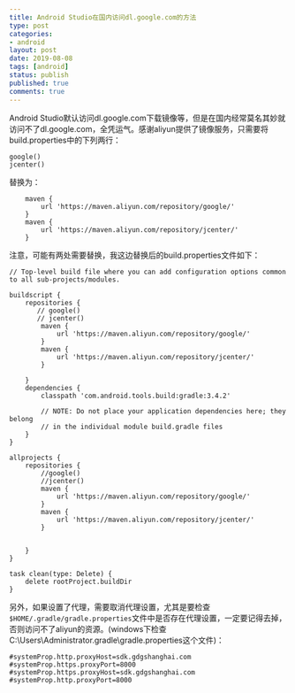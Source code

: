 ```yaml
---
title: Android Studio在国内访问dl.google.com的方法
type: post
categories:
- android
layout: post
date: 2019-08-08
tags: [android]
status: publish
published: true
comments: true
---
```


Android Studio默认访问dl.google.com下载镜像等，但是在国内经常莫名其妙就访问不了dl.google.com，全凭运气。感谢aliyun提供了镜像服务，只需要将build.properties中的下列两行：

```
google()
jcenter()
```

替换为：

```
    maven {
        url 'https://maven.aliyun.com/repository/google/'
    }
    maven {
        url 'https://maven.aliyun.com/repository/jcenter/'
    }
```

注意，可能有两处需要替换，我这边替换后的build.properties文件如下：

```properties
// Top-level build file where you can add configuration options common to all sub-projects/modules.

buildscript {
    repositories {
       // google()
       // jcenter()
        maven {
            url 'https://maven.aliyun.com/repository/google/'
        }
        maven {
            url 'https://maven.aliyun.com/repository/jcenter/'
        }
        
    }
    dependencies {
        classpath 'com.android.tools.build:gradle:3.4.2'
        
        // NOTE: Do not place your application dependencies here; they belong
        // in the individual module build.gradle files
    }
}

allprojects {
    repositories {
        //google()
        //jcenter()
        maven {
            url 'https://maven.aliyun.com/repository/google/'
        }
        maven {
            url 'https://maven.aliyun.com/repository/jcenter/'
        }

        
    }
}

task clean(type: Delete) {
    delete rootProject.buildDir
}
```

另外，如果设置了代理，需要取消代理设置，尤其是要检查`$HOME/.gradle/gradle.properties`文件中是否存在代理设置，一定要记得去掉，否则访问不了aliyun的资源。(windows下检查C:\Users\Administrator\.gradle\gradle.properties这个文件)：

```properties
#systemProp.http.proxyHost=sdk.gdgshanghai.com
#systemProp.https.proxyPort=8000
#systemProp.https.proxyHost=sdk.gdgshanghai.com #systemProp.http.proxyPort=8000  
```

 
